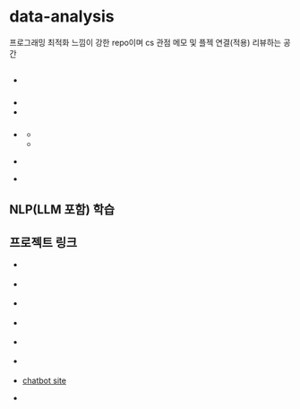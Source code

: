 # data-analysis
프로그래밍 최적화 느낌이 강한 repo이며 cs 관점 메모 및 플젝 연결(적용) 리뷰하는 공간

## 
### 
- []()
### 
- []()
- []()

### 

- []()
  - []()
  - []()

- []()
- []()


[]()

## NLP(LLM 포함) 학습
[]()


## 프로젝트 링크
- []()
- []()
- []()
  
- []()
- []()
- []()


- [chatbot site](https://github.com/davJ-star/nextjs-ai-chatbot)
- [](https://github.com/davJ-star/AIRobot/tree/main/david)




